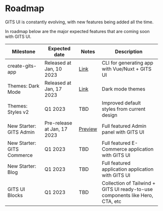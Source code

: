 # Roadmap

GITS UI is constantly evolving, with new features being added all the time.

In roadmap below are the major expected features that are coming soon with GITS UI.

| Milestone                  | Expected date               | Notes                                | Description                                                                  |
| -------------------------- | --------------------------- | ------------------------------------ | ---------------------------------------------------------------------------- |
| create-gits-app            | Released at Jan, 10 2023    | [Link](/tools/create-gits-app)       | CLI for generating app with Vue/Nuxt + GITS UI                               |
| Themes: Dark Mode          | Released at Jan, 17 2023    | [Link](/guide/dark-mode)             | Dark mode themes                                                             |
| Themes: Styles v2          | Q1 2023                     | TBD                                  | Improved default styles from current design                                  |
| New Starter: GITS Admin    | Pre-release at Jan, 17 2023 | [Preview](/guide/starter#nuxt-admin) | Full featured Admin panel with GITS UI                                       |
| New Starter: GITS Commerce | Q1 2023                     | TBD                                  | Full featured E-Commerce application with GITS UI                            |
| New Starter: Blog          | Q1 2023                     | TBD                                  | Full featured application application with GITS UI                           |
| GITS UI Blocks             | Q1 2023                     | TBD                                  | Collection of Tailwind + GITS UI ready-to-use components like Hero, CTA, etc |
